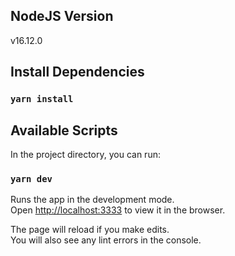 ## NodeJS Version

v16.12.0

## Install Dependencies

### `yarn install`

## Available Scripts

In the project directory, you can run:

### `yarn dev`

Runs the app in the development mode.\
Open [http://localhost:3333](http://localhost:3333) to view it in the browser.

The page will reload if you make edits.\
You will also see any lint errors in the console.